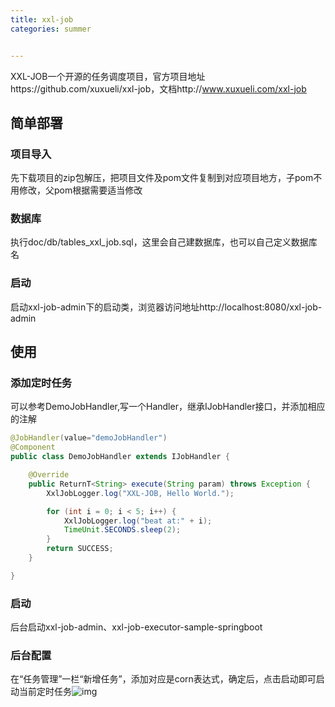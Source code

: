 ```yaml
---
title: xxl-job
categories: summer


---
```




XXL-JOB一个开源的任务调度项目，官方项目地址https://github.com/xuxueli/xxl-job，文档http://www.xuxueli.com/xxl-job

## 简单部署

### 项目导入

先下载项目的zip包解压，把项目文件及pom文件复制到对应项目地方，子pom不用修改，父pom根据需要适当修改

### 数据库

执行doc/db/tables_xxl_job.sql，这里会自己建数据库，也可以自己定义数据库名

### 启动

启动xxl-job-admin下的启动类，浏览器访问地址http://localhost:8080/xxl-job-admin

## 使用

### 添加定时任务

可以参考DemoJobHandler,写一个Handler，继承IJobHandler接口，并添加相应的注解

```java
@JobHandler(value="demoJobHandler")
@Component
public class DemoJobHandler extends IJobHandler {

	@Override
	public ReturnT<String> execute(String param) throws Exception {
		XxlJobLogger.log("XXL-JOB, Hello World.");

		for (int i = 0; i < 5; i++) {
			XxlJobLogger.log("beat at:" + i);
			TimeUnit.SECONDS.sleep(2);
		}
		return SUCCESS;
	}

}
```



### 启动

后台启动xxl-job-admin、xxl-job-executor-sample-springboot

### 后台配置

在“任务管理”一栏“新增任务”，添加对应是corn表达式，确定后，点击启动即可启动当前定时任务![img](http://118.25.96.88/images/XXL新增任务.png)